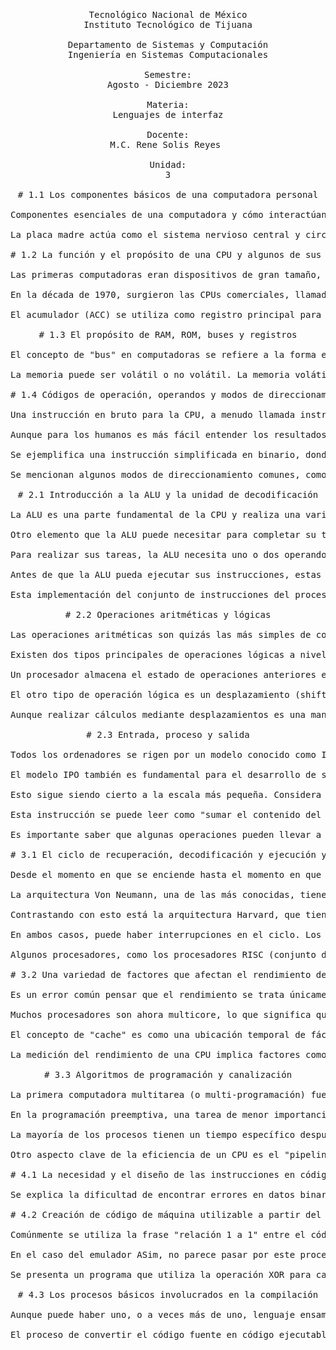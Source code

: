 <pre>

	<p align=center>

Tecnológico Nacional de México
Instituto Tecnológico de Tijuana

Departamento de Sistemas y Computación
Ingeniería en Sistemas Computacionales

Semestre:
Agosto - Diciembre 2023

Materia:
Lenguajes de interfaz

Docente:
M.C. Rene Solis Reyes 

Unidad:
3

# 1.1 Los componentes básicos de una computadora personal

Componentes esenciales de una computadora y cómo interactúan entre sí:

La placa madre actúa como el sistema nervioso central y circulatorio, conectando todos los demás componentes para permitir el flujo de datos. La CPU procesa las entradas de dispositivos como teclado y ratón, con su velocidad medida por un reloj interno. Los núcleos dentro de la CPU ejecutan instrucciones, y la memoria (RAM) almacena datos temporalmente. Para almacenamiento a largo plazo, se utilizan discos duros o unidades de estado sólido. El ROM contiene instrucciones básicas y no se puede cambiar fácilmente, pero retiene su contenido sin energía.

# 1.2 La función y el propósito de una CPU y algunos de sus componentes

Las primeras computadoras eran dispositivos de gran tamaño, como el que ocupaba 1800 pies cuadrados o 167 metros cuadrados. El concepto de una unidad central de procesamiento (CPU) surgió en la década de 1960 con la miniaturización gracias a transistores e circuitos integrados. La CPU realizaba funciones de interpretación de instrucciones y procesamiento de datos, aunque es importante destacar que no pueden pensar, solo ejecutan instrucciones.

En la década de 1970, surgieron las CPUs comerciales, llamadas microprocesadores, como circuitos integrados únicos. La CPU consta de una unidad de control (CU) que envía señales de control a otras partes del sistema, y una unidad aritmética y lógica (ALU) que realiza la mayoría de las instrucciones matemáticas y lógicas. También contiene registros, como el contador de programa (PC), el registro de instrucciones actual (CIR), el registro de dirección de memoria (MAR) y el registro de datos de memoria (MDR).

El acumulador (ACC) se utiliza como registro principal para operaciones. Existen varios tipos de CPU, siendo las de propósito general las más comunes en PC y laptops. Sin embargo, hay CPUs específicas para tareas particulares, como en electrodomésticos, automóviles, dispositivos IoT y procesadores de señales digitales, cada una con sus propios diseños y requisitos. Estas diferencias pueden incluir variaciones en el diseño, cantidad y tipo de registros, e incluso la presencia o ausencia de ciertas partes del procesador según las necesidades específicas de cada aplicación.

# 1.3 El propósito de RAM, ROM, buses y registros

El concepto de "bus" en computadoras se refiere a la forma en que se mueve la información a través de grupos de cables en la placa base. Los buses conectan los distintos componentes de la computadora, similar al sistema nervioso en el cuerpo. En la CPU, existen tres buses principales: el bus de control, el bus de direcciones y el bus de datos. Estos transmiten instrucciones de control, direcciones de memoria y datos entre la CPU, la memoria y los controladores de entrada/salida.

La memoria puede ser volátil o no volátil. La memoria volátil, como la RAM, pierde datos cuando se pierde la alimentación, mientras que la no volátil, como la ROM, retiene su contenido. Se describen registros y se destacan los diferentes tipos de memoria utilizados en computadoras, como la RAM para almacenar programas en ejecución y la ROM para almacenar instrucciones básicas del firmware.

# 1.4 Códigos de operación, operandos y modos de direccionamiento de memoria

Una instrucción en bruto para la CPU, a menudo llamada instrucción de código máquina, consiste en una serie de dígitos binarios. En la informática, todo, desde instrucciones y datos hasta variables de programa, partes de una imagen o indicadores de estado, se representa como señales eléctricas en binario. La lógica de la computadora se basa en el álgebra booleana, que se centra en los principios de verdadero y falso, fácilmente expresados en binario con solo dos valores posibles para cada bit.

Aunque para los humanos es más fácil entender los resultados en decimal, la programación y el diseño de máquinas se volvieron más difíciles con la computación decimal, y rápidamente se eliminaron las computadoras en decimal. Las instrucciones binarias constan de varias partes, siendo la primera parte el código de operación u opcode, que varía según la familia de procesadores y define la operación a realizar. El resto de la instrucción son operandos, que son datos operados por la operación.

Se ejemplifica una instrucción simplificada en binario, donde el primer nibble (4 bits) es el opcode (0110) que podría significar "SUMA", y los siguientes dos nibbles son operandos binarios (1001 y 0010) que representan "Sumar 9 y 2". Se mencionan los modos de direccionamiento, que indican cómo interpretar los operandos. Algunas CPU tienen instrucciones completamente diferentes para cada modo de direccionamiento, mientras que otras utilizan parte del opcode para indicar el modo.

Se mencionan algunos modos de direccionamiento comunes, como el direccionamiento inmediato, que proporciona los datos como operandos, y el direccionamiento directo e indirecto, que proporcionan una ubicación de memoria en el operando. El direccionamiento directo especifica direcciones en los operandos, indicando a la CPU dónde obtener los datos, ya sea de otra ubicación de memoria, un registro de la CPU o un dispositivo externo. El direccionamiento indirecto utiliza operandos que contienen una dirección, que a su vez contiene la dirección de los datos a ser recuperados y utilizados en el programa.

# 2.1 Introducción a la ALU y la unidad de decodificación

La ALU es una parte fundamental de la CPU y realiza una variedad de operaciones, algunas aritméticas como sumar, restar, multiplicar, etc., y otras lógicas como AND, NOT o operaciones de desplazamiento que a menudo operan a nivel de bit. Aunque la ALU es un sistema complejo, se puede representar en un modelo bastante simple. Necesita elementos para llevar a cabo sus operaciones, como el código de operación (opcode) que le informa qué operación realizar y, por lo tanto, qué circuito usar.

Otro elemento que la ALU puede necesitar para completar su tarea es el contenido del registro de estado, algo que no se ha discutido antes. Este registro simple almacena el estado de tareas anteriores, por ejemplo, si la tarea anterior fue una adición y el resultado fue demasiado grande para almacenar, se establecería la bandera de desbordamiento. Si se hizo una comparación entre dos valores, el registro de estado puede establecer una bandera que indique si eran iguales o no.

Para realizar sus tareas, la ALU necesita uno o dos operandos, los datos o direcciones que necesita para llevar a cabo las instrucciones. Dos resultados saldrán de la ALU: el resultado, que generalmente se enviará directamente al acumulador, y una actualización del registro de estado para la siguiente operación. La ALU solo opera con números enteros; los números reales generalmente se envían a la Unidad de Punto Flotante (FPU), que a su vez tiene múltiples ALUs dentro.

Antes de que la ALU pueda ejecutar sus instrucciones, estas deben ser decodificadas, tarea que realiza la unidad de decodificación. La unidad decodificadora divide la instrucción en partes componentes (opcode y operandos) de manera que la ALU pueda realizar las operaciones correctas utilizando la circuitería adecuada. Un decodificador simple tomará un valor binario, los opcodes, y lo separará de manera que el resultado tenga solo un bit "alto", indicando qué circuito usar.

Esta implementación del conjunto de instrucciones del procesador facilita que la ALU utilice la circuitería correspondiente con un solo bit alto.

# 2.2 Operaciones aritméticas y lógicas

Las operaciones aritméticas son quizás las más simples de considerar y generalmente las asociamos con operaciones "matemáticas", como el semisumador que suma dos bits. Estas operaciones son bloques de construcción de circuitos simples que se pueden combinar para formar circuitos más complejos. En este caso, dos circuitos para sumar dos bits cada uno se han combinado para sumar dos bits más un bit de acarreo. Estos, a su vez, pueden combinarse para producir un circuito que sume un byte completo.

Existen dos tipos principales de operaciones lógicas a nivel de bits. El primero está directamente relacionado con las operaciones booleanas que quizás hayas encontrado antes, como AND, OR, NOT, y similares. Estas operaciones tienen diversas funciones, como invertir un binario positivo mediante una operación NOT en cada bit (conocido como complemento a uno). Esto forma parte del proceso de creación de un entero negativo en binario de complemento a dos.

Un procesador almacena el estado de operaciones anteriores en un registro de estado. Por ejemplo, si una suma es demasiado grande para almacenarse, se almacena un indicador de desbordamiento como 1. Un AND se puede utilizar para identificar el valor de un solo bit en el registro de estado, como el indicador de desbordamiento.

El otro tipo de operación lógica es un desplazamiento (shift). Hay varios tipos de desplazamientos; un desplazamiento aritmético conserva el bit más significativo (el de mayor valor de posición). Cada desplazamiento a la derecha es equivalente a dividir (o desplazar a la derecha) por dos. Un desplazamiento aritmético a la izquierda es lo opuesto, equivalente a multiplicar por dos. Un desplazamiento lógico funciona de la misma manera pero no conserva el bit de signo, por lo que es ideal para enteros sin signo.

Aunque realizar cálculos mediante desplazamientos es una manera rápida y simple para la CPU, se debe tener cuidado para no perder precisión ya que los contenidos binarios pueden salirse del registro.

# 2.3 Entrada, proceso y salida

Todos los ordenadores se rigen por un modelo conocido como IPO, o entrada, procesamiento y salida. Toman entrada, a menudo del usuario haciendo clic con el ratón o escribiendo en el teclado. La computadora, ya sea en la unidad de escritorio o dentro de la computadora portátil, procesa estos clics y toques para llevar a cabo las instrucciones del usuario, y luego la salida aparece en la pantalla, en los auriculares, o si eres realmente anticuado, en la impresora. Incluso los microprocesadores en los dispositivos más pequeños siguen el mismo modelo. La entrada puede provenir de un sensor, puede ser el microprocesador más pequeño, y la salida puede ser luces LED, zumbadores o incluso solo algunos datos enviados a un servidor en algún lugar.

El modelo IPO también es fundamental para el desarrollo de software y es un enfoque común en el análisis de sistemas: si un software tiene definidas sus entradas y salidas, y el desarrollador produce los procesos que hacen que las entradas generen las salidas correctas, entonces el sistema está haciendo lo que debe hacer.

Esto sigue siendo cierto a la escala más pequeña. Considera este fragmento de código ensamblador de un procesador conceptual. El código ensamblador es simplemente código máquina: las instrucciones se representan mediante mnemotécnicos en lugar de números binarios para que sea más fácil de leer para los humanos.

Esta instrucción se puede leer como "sumar el contenido del registro AH y el registro BH y almacenar el resultado en el registro BH". Las entradas son los operandos, los registros AH y BH. El proceso es sumar los dos, por lo que se instruye a la ALU a llevar a cabo ese proceso mediante el opcode ADD. Y la salida es, por supuesto, la suma de los contenidos de AH y BH, que en este caso se almacena nuevamente en el registro BH.

Es importante saber que algunas operaciones pueden llevar a cabo una tarea completa, pero algunas tareas pueden requerir múltiples operaciones. La atención a instrucciones simples de ciclo único o instrucciones más complejas, a menudo de varios ciclos, es la principal diferencia entre las arquitecturas de CPU RISC y CISC.

# 3.1 El ciclo de recuperación, decodificación y ejecución y el impacto de las interrupciones

Desde el momento en que se enciende hasta el momento en que se apaga, una computadora sigue el ciclo fetch-decode-execute, o FDE. Lo que sucede dentro de este ciclo depende de la arquitectura de la computadora.

La arquitectura Von Neumann, una de las más conocidas, tiene una única unidad de memoria y una única unidad de control. La computadora sigue un ciclo FDE de tres pasos: fetch (obtención), decode (decodificación) y execute (ejecución). En este modelo, el programa se inicia con el contador de programa (PC) establecido en la dirección de la primera instrucción. Luego, la dirección se envía a través del bus de direcciones, los datos se obtienen del bus de datos y se colocan en el registro de datos de memoria (MDR) y, finalmente, se copian en el registro de instrucciones actual (CIR). Luego sigue la etapa de decodificación, donde el módulo de decodificación dentro de la unidad de control (CU) decodifica la instrucción. En la etapa de ejecución, el opcode y los operandos se envían a las partes relevantes del procesador para su procesamiento.

Contrastando con esto está la arquitectura Harvard, que tiene dos unidades de control comunicándose con dos espacios de memoria separados, uno para instrucciones y otro para datos. Cada unidad de memoria tiene su propio bus de direcciones y bus de datos. Aunque la arquitectura Harvard tiene ventajas de velocidad, la arquitectura Von Neumann, con su memoria compartida, es más flexible y está asociada con las computadoras de propósito general.

En ambos casos, puede haber interrupciones en el ciclo. Los dispositivos hardware o el software pueden requerir atención, lo que lleva a una interrupción. Cuando esto sucede, el procesador almacena los códigos de estado actuales, el contenido de los registros y el valor del contador de programa en una pila y maneja el nuevo proceso que necesita llevarse a cabo. Luego, los valores se copian nuevamente desde la pila y el procesamiento continúa.

Algunos procesadores, como los procesadores RISC (conjunto de instrucciones reducido), tienen un ciclo de cinco etapas, donde la obtención, decodificación y ejecución son similares al ciclo Von Neumann, pero la lectura y escritura de datos desde y hacia la memoria se realizan en fases separadas.

# 3.2 Una variedad de factores que afectan el rendimiento de una CPU

Es un error común pensar que el rendimiento se trata únicamente de velocidad. Se compara el rendimiento de una computadora con el movimiento de autos en una carretera: la velocidad está dictada por la carretera, de la misma manera en que las instrucciones están dictadas por la circuitería por la que pasan. El "clock speed" en computadoras se refiere al número de pulsos que produce un reloj cada segundo (medido en hertzios), lo cual representa la cantidad de ciclos de instrucción que se activan en ese período de tiempo, no la velocidad a la que van las señales en sí mismas.

Muchos procesadores son ahora multicore, lo que significa que tienen múltiples unidades de procesamiento dentro de la CPU. Aunque algunas partes, como la memoria y la mayoría de los buses, son compartidas, la parte "núcleo" de la CPU que hemos discutido anteriormente se duplica, permitiendo el paralelismo, es decir, la ejecución de múltiples procesos al mismo tiempo. La eficacia del paralelismo depende del tipo de aplicación: algunas se benefician mucho de tener múltiples núcleos, mientras que otras no.

El concepto de "cache" es como una ubicación temporal de fácil acceso que agiliza la recuperación de información. La cache en una CPU es una memoria muy rápida que se utiliza para almacenar instrucciones y datos que se utilizan con frecuencia, siendo más rápida que la RAM. La cache se organiza en niveles, siendo el nivel 1 el más rápido y cercano al núcleo de la CPU, y el nivel 3 el más lento pero más grande.

La medición del rendimiento de una CPU implica factores como el número de instrucciones a ejecutar, los ciclos por instrucción, la duración del ciclo de reloj y la frecuencia del reloj. También se puede mejorar la ejecución mediante la descarga de parte del procesamiento a coprocesadores especializados, como la unidad de punto flotante que puede manejar números reales de manera más rápida que la ALU principal.

# 3.3 Algoritmos de programación y canalización

La primera computadora multitarea (o multi-programación) fue la Leo III, construida en 1961. En el caso de Leo III, el primer programa se ejecutaría hasta que necesitara usar un periférico, momento en el cual el siguiente programa se ejecutaría mientras el periférico realizaba su tarea. Esto se considera una forma de programación no preemptiva: no importaba cuán importante fuera una tarea, seguiría ejecutándose hasta que se completara, incluso si surgía una tarea más importante.

En la programación preemptiva, una tarea de menor importancia podría ejecutarse, pero si surgiera una tarea más importante, la ejecución se transferiría a esta última. En los sistemas modernos, la programación preemptiva cambia entre procesos tan rápidamente que parece que muchas cosas están sucediendo simultáneamente, como reproducir música, navegar por la web, escribir notas y escanear virus.

La mayoría de los procesos tienen un tiempo específico después del cual deben devolver la ejecución al sistema operativo, que luego programa la próxima tarea, ya sea según la prioridad (programación basada en prioridad) o simplemente en el orden en que se encuentra (programación round-robin).

Otro aspecto clave de la eficiencia de un CPU es el "pipelining". Un sistema de tuberías intenta comenzar la etapa de búsqueda de la siguiente instrucción cuando la instrucción anterior está pasando a la etapa de decodificación, de modo que todas las partes de la CPU estén en uso constante. Sin embargo, esto puede volverse complicado si las instrucciones toman tiempos diferentes para completarse o si una instrucción posterior intenta actuar sobre los resultados de una instrucción anterior que aún no ha terminado. Hay diversas soluciones para estos problemas, incluida la idea de "vaciar" el procesador de instrucciones antes de comenzar la siguiente, cuando sea apropiado. También se pueden agrupar componentes y utilizar los retrasos dentro de los componentes como memoria para evitar que la instrucción avance demasiado rápido.

# 4.1 La necesidad y el diseño de las instrucciones en código ensamblador

Se explica la dificultad de encontrar errores en datos binarios y cómo Kathleen Booth y David Wheeler intentaron abordar este problema al implementar mnemotécnicos en código ensamblador. Se destaca la importancia de la sintaxis en el código ensamblador, similar a los lenguajes de alto nivel. Se mencionan instrucciones de código ensamblador, explicando el vínculo entre las mnemotécnicas y las operaciones que representan. Se introduce el concepto de direccionamiento en las instrucciones. Se señala que agregar etiquetas facilita el salto a ubicaciones específicas en el código.

# 4.2 Creación de código de máquina utilizable a partir del lenguaje ensamblador

Comúnmente se utiliza la frase "relación 1 a 1" entre el código ensamblador y el código máquina, aunque esto no es completamente preciso. La relación entre el código ensamblador y el código máquina es más estrecha que la de, por ejemplo, Python y el código máquina. El proceso de conversión del código ensamblador al código ejecutable implica el uso de un ensamblador que produce código objeto, el cual aún no es completamente ejecutable. Luego, un enlazador combina todos los archivos objeto en un único archivo ejecutable: el código máquina (.exe en Windows). Para microcontroladores, el código se almacena en ROM o EEPROM, y se utiliza un dispositivo especial para cargar el código en los chips.

En el caso del emulador ASim, no parece pasar por este proceso. ASim es un emulador y no produce código máquina. Puede ejecutarse en cualquier plataforma debido a que funciona a través de JavaScript y Python en un servidor remoto.

Se presenta un programa que utiliza la operación XOR para cambiar el caso de un carácter ASCII. El código lee un carácter desde la consola, lo compara con el número 0 y, si se ha ingresado algo, realiza la operación XOR y muestra el resultado en la consola. La conversión a hexadecimal se explica y se muestra cómo se ejecuta la operación XOR en registros específicos.

# 4.3 Los procesos básicos involucrados en la compilación

Aunque puede haber uno, o a veces más de uno, lenguaje ensamblador para cada familia de procesadores, hay literalmente cientos de lenguajes de nivel superior. Ninguno de estos se ejecutará directamente en una computadora. Algunos, como Prolog o SQL, son declarativos: el programador indica lo que quiere y el software obtiene los datos relevantes. Otros son imperativos: el programador le dice a la computadora qué hacer. Pero incluso estos varían enormemente: muchos, como Python, son interpretados, cada línea de código se interpreta como una o más instrucciones y se ejecuta sobre la marcha. Esta interpretación debe realizarse cada vez que se ejecuta el código. Otros, como C, son compilados, el código fuente completo se convierte en código ejecutable una vez, antes de ejecutarse.

El proceso de convertir el código fuente en código ejecutable varía según el lenguaje y la elección del compilador. En el enfoque más simple, como el utilizado en C, hay cuatro procedimientos principales. El código fuente, junto con los archivos de encabezado, pasa por un preprocesador. Esto produce un archivo intermedio, que se compila en código ensamblador. Un ensamblador convierte esto en código objeto que, junto con archivos de biblioteca, se envía a través de un enlazador para producir código ejecutable. Todo este proceso se conoce comúnmente como compilación. Aunque no todos los compiladores siguen los mismos pasos en el mismo orden, en general, se deben completar tareas como el análisis léxico, la creación de una tabla de símbolos, el análisis sintáctico, la creación de un árbol sintáctico y el análisis semántico antes de generar el código. A lo largo de todo el proceso, los sistemas trabajan arduamente para optimizar el código y hacerlo eficiente para el procesador en lugar de ser eficiente para estilos de codificación de alto nivel.

